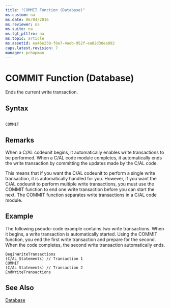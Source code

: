 ```yaml
---
title: "COMMIT Function (Database)"
ms.custom: na
ms.date: 06/04/2016
ms.reviewer: na
ms.suite: na
ms.tgt_pltfrm: na
ms.topic: article
ms.assetid: ea46e230-f8e7-4aeb-952f-ea02d30ea092
caps.latest.revision: 7
manager: pchapman
---
```

# COMMIT Function (Database)
Ends the current write transaction.  
  
## Syntax  
  
```  
  
COMMIT  
```  
  
## Remarks  
 When a C\/AL codeunit begins, it automatically enables write transactions to be performed. When a C\/AL code module completes, it automatically ends the write transaction by committing the updates made by the C\/AL code.  
  
 This means that if you want the C\/AL codeunit to perform a single write transaction, it is automatically handled for you. However, if you want the C\/AL codeunit to perform multiple write transactions, you must use the COMMIT function to end one write transaction before you can start the next. The COMMIT function separates write transactions in a C\/AL code module.  
  
## Example  
 The following pseudo\-code example contains two write transactions. When it begins, a write transaction is automatically started. Using the COMMIT function, you end the first write transaction and prepare for the second. When the code completes, the second write transaction automatically ends.  
  
```  
BeginWriteTransactions  
(C/AL Statements) // Transaction 1  
COMMIT  
(C/AL Statements) // Transaction 2  
EndWriteTransactions   
```  
  
## See Also  
 [Database](../dynamics-nav/Database.md)